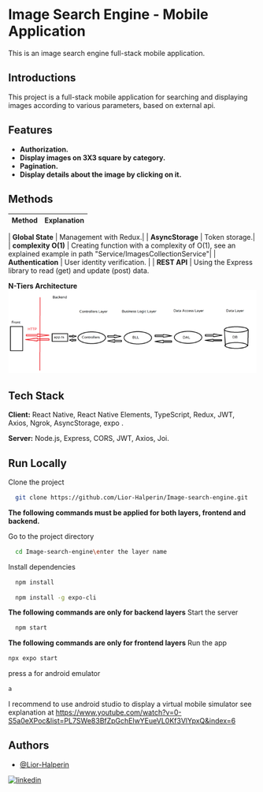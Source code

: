 
# Image Search Engine - Mobile Application
This is an image search engine full-stack mobile application.

## Introductions
This project is a full-stack mobile application for searching and displaying images according to various 
parameters, based on external api.

## Features

* **Authorization.** 
* **Display images on 3X3 square by category.**
* **Pagination.**
* **Display details about the image by clicking on it.**

## Methods

| Method             | Explanation                                   |                             
| -------------------| ----------------------------------------------|

| **Global State** | Management with Redux.|
| **AsyncStorage** | Token storage.|
| **complexity O(1)** | Creating function with a complexity of O(1), see an explained example in path "Service/ImagesCollectionService"|
| **Authentication** | User identity verification. |
| **REST API** | Using the Express library to read (get) and update (post) data.


**N-Tiers Architecture** 
![N-Tiers-Architecture](/frontend/assets/n-triers-architecture.png)

## Tech Stack

**Client:** React Native, React Native Elements, TypeScript, Redux, JWT, Axios, Ngrok, AsyncStorage, expo .

**Server:** Node.js, Express, CORS, JWT, Axios, Joi.

## Run Locally

Clone the project

```bash
  git clone https://github.com/Lior-Halperin/Image-search-engine.git
```
**The following commands must be applied for both layers, frontend and backend.**

Go to the project directory

```bash
  cd Image-search-engine\enter the layer name
```

Install dependencies

```bash
  npm install
```

```bash
  npm install -g expo-cli
```

**The following commands are only for backend layers** 
Start the server

```bash
  npm start
```

**The following commands are only for frontend layers** 
Run the app

```bash
npx expo start
```

press a for android emulator
```bash
a
```

I recommend to use android studio to display a virtual mobile simulator
see explanation at  https://www.youtube.com/watch?v=0-S5a0eXPoc&list=PL7SWe83BfZpGchElwYEueVL0Kf3VlYpxQ&index=6

## Authors

- [@Lior-Halperin](https://www.github.com/Lior-Halperin)

[![linkedin](https://img.shields.io/badge/linkedin-0A66C2?style=for-the-badge&logo=linkedin&logoColor=white)](https://www.linkedin.com/in/lior-halperin-25a90b219/)


